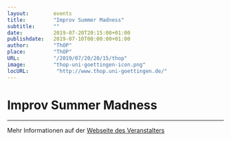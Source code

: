 ```yaml
---
layout:        events
title:         "Improv Summer Madness"
subtitle:      ""
date:          2019-07-20T20:15:00+01:00
publishdate:   2019-07-10T00:00:00+01:00
author:        "ThOP"
place:         "ThOP"
URL:           "/2019/07/20/20/15/thop"
image:         "thop-uni-goettingen-icon.png"
locURL:         "http://www.thop.uni-goettingen.de/"
---
```


Improv Summer Madness
===========


-----------



Mehr Informationen auf der [Webseite des Veranstalters](http://www.thop.uni-goettingen.de/)
